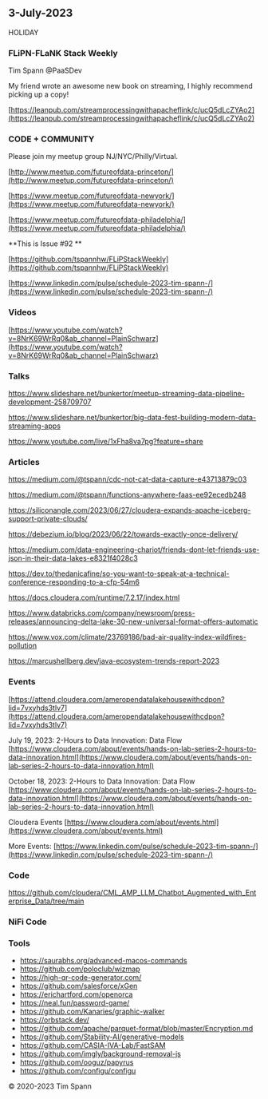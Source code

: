 ## 3-July-2023

HOLIDAY

### FLiPN-FLaNK Stack Weekly

Tim Spann @PaaSDev

My friend wrote an awesome new book on streaming, I highly recommend picking up a copy!

[https://leanpub.com/streamprocessingwithapacheflink/c/ucQ5dLcZYAo2](https://leanpub.com/streamprocessingwithapacheflink/c/ucQ5dLcZYAo2)



### CODE + COMMUNITY

Please join my meetup group NJ/NYC/Philly/Virtual. 

[http://www.meetup.com/futureofdata-princeton/](http://www.meetup.com/futureofdata-princeton/)

[https://www.meetup.com/futureofdata-newyork/](https://www.meetup.com/futureofdata-newyork/)

[https://www.meetup.com/futureofdata-philadelphia/](https://www.meetup.com/futureofdata-philadelphia/)


**This is Issue #92 **

[https://github.com/tspannhw/FLiPStackWeekly](https://github.com/tspannhw/FLiPStackWeekly)

[https://www.linkedin.com/pulse/schedule-2023-tim-spann-/](https://www.linkedin.com/pulse/schedule-2023-tim-spann-/)



### Videos


[https://www.youtube.com/watch?v=8NrK69WrRq0&ab_channel=PlainSchwarz](https://www.youtube.com/watch?v=8NrK69WrRq0&ab_channel=PlainSchwarz)

### Talks

https://www.slideshare.net/bunkertor/meetup-streaming-data-pipeline-development-258709707

https://www.slideshare.net/bunkertor/big-data-fest-building-modern-data-streaming-apps

https://www.youtube.com/live/1xFha8va7pg?feature=share


### Articles

https://medium.com/@tspann/cdc-not-cat-data-capture-e43713879c03

https://medium.com/@tspann/functions-anywhere-faas-ee92ecedb248

https://siliconangle.com/2023/06/27/cloudera-expands-apache-iceberg-support-private-clouds/

https://debezium.io/blog/2023/06/22/towards-exactly-once-delivery/

https://medium.com/data-engineering-chariot/friends-dont-let-friends-use-json-in-their-data-lakes-e8321f4028c3

https://dev.to/thedanicafine/so-you-want-to-speak-at-a-technical-conference-responding-to-a-cfp-54m6

https://docs.cloudera.com/runtime/7.2.17/index.html

https://www.databricks.com/company/newsroom/press-releases/announcing-delta-lake-30-new-universal-format-offers-automatic

https://www.vox.com/climate/23769186/bad-air-quality-index-wildfires-pollution

https://marcushellberg.dev/java-ecosystem-trends-report-2023



### Events

[https://attend.cloudera.com/ameropendatalakehousewithcdpon?lid=7vxyhds3tlv7](https://attend.cloudera.com/ameropendatalakehousewithcdpon?lid=7vxyhds3tlv7)

July 19, 2023:   2-Hours to Data Innovation:   Data Flow
[https://www.cloudera.com/about/events/hands-on-lab-series-2-hours-to-data-innovation.html](https://www.cloudera.com/about/events/hands-on-lab-series-2-hours-to-data-innovation.html)

October 18, 2023:  2-Hours to Data Innovation:   Data Flow
[https://www.cloudera.com/about/events/hands-on-lab-series-2-hours-to-data-innovation.html](https://www.cloudera.com/about/events/hands-on-lab-series-2-hours-to-data-innovation.html)

Cloudera Events
[https://www.cloudera.com/about/events.html](https://www.cloudera.com/about/events.html)

More Events:
[https://www.linkedin.com/pulse/schedule-2023-tim-spann-/](https://www.linkedin.com/pulse/schedule-2023-tim-spann-/)



### Code

https://github.com/cloudera/CML_AMP_LLM_Chatbot_Augmented_with_Enterprise_Data/tree/main

### NiFi Code


### Tools

* https://saurabhs.org/advanced-macos-commands
* https://github.com/poloclub/wizmap
* https://high-qr-code-generator.com/
* https://github.com/salesforce/xGen
* https://erichartford.com/openorca
* https://neal.fun/password-game/
* https://github.com/Kanaries/graphic-walker
* https://orbstack.dev/
* https://github.com/apache/parquet-format/blob/master/Encryption.md
* https://github.com/Stability-AI/generative-models
* https://github.com/CASIA-IVA-Lab/FastSAM
* https://github.com/imgly/background-removal-js
* https://github.com/ooguz/papyrus
* https://github.com/configu/configu

&copy; 2020-2023 Tim Spann

